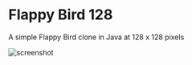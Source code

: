 # Flappy Bird 128
A simple Flappy Bird clone in Java at 128 x 128 pixels

![screenshot](https://rawgithub.com/eliheuer/FlappyBird128/master/ref/screenshot.png)
